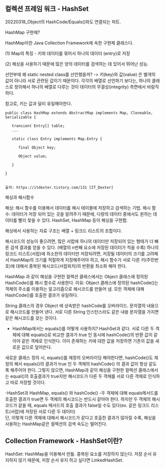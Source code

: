 
## 컬렉션 프레임 워크 - HashSet

20220318_Object의 HashCode/Equals()와도 연결되는 파트.

HashMap 구현체?

HashMap이란 Java Collection Framework에 속한 구현체 클래스다.

(1) Map의 특징  - 키와 데이터를 묶어서 하나의 데이터 (entry)로 저장 

(2) 해싱을 사용하기 때문에 많은 양의 데이터를 검색하는 데 있어서 뛰어난 성능.

선언부에 왜 static nested class를 선언했을까? 
-> 키(key)와 값(value) 은 별개의 값이 아니라 서로 관련된 값이기 때문이다. 각각의 배열로 선언하기 보다는, 하나의 클래스로 정의해서 하나의 배열로 다루는 것이 
데이터의 무결성(integrity) 측면에서 바람직하다. 

참고로, 키는 값과 달리 유일해야한다. 

```
public class HashMap extends AbstractMap implements Map, Cloneable, Serializable {

   transient Entry[] table;
   ...

   static class Entry implements Map.Entry {

      final Object key;

      Object value;

   }

}


출처: https://itdexter.tistory.com/131 [IT_Dexter]

```

해싱과 해시함수

해싱: 해시 함수를 이용해서 데이터를 해시 테이블에 저장하고 검색하는 기법. 
해시 함수: 데이터가 저장 되어 있는 곳을 알려주기 때문에, 다량의 데이터 중에서도 원하는 데이터를 빨리 찾을 수 있다. HashSet, HashMap 등이 해싱을 구현함. 

해싱에서 사용하는 자료 구조는 배열 + 링크드 리스트의 조합이다. 

해시코드의 성능이 좋으려면, 많은 서랍에 하나의 데이터만 저장되어 있는 형태가 더 빠른 검색 결과를 얻을 수 있다. (배열의 n번째 요소에 저장된 데이터가 적을 수록)
하나의 링크드 리스트(서랍)에 최소한의 데이터만 저장되려면, 저장될 데이터의 크기를 고려해서 HashMap의 크기를 적절하게 지정해주어야 하고, 
해시 함수가 서로 다른 키(주민번호)에 대해서 중복된 해시코드(서랍위치)의 반환을 최소화 해야 한다. 

HashMap 과 같이 해싱을 구현한 컬렉션 클래스에서는 Object 클래스에 정의된 HashCode()를 해시 함수로 사용한다.
이유: Object 클래스에 정의된 hashCode()는 객체의 주소를 이용하는 알고리즘으로 해시코드를 만들어 냄. 모든 객체에 대해 HashCode()를 호출한 결과가 유일하다. 

String 클래스의 경우 Object 에 상속받은 hashCode를 오버라이드. 문자열의 내용으로 해시코드를 만들어 낸다. 서로 다른 String 인스턴스라도 같은 내용 문자열을 가지면 
같은 해시코드를 갖는 것이다. 

- HashMap에서는 equals()를 어떻게 사용하지? 
HashSet과 같다. 서로 다른 두 객체에 대해 equals()로 비교한 결과가 true 인 동시에 hashCode()의 반환 값이 같아야 같은 객체로 인식한다.
이미 존재하는 키에 대한 값을 저장하면 기존의 값을 새로운 값으로 덮어쓴다. 

새로운 클래스 정의 시, equals()를 재정의 오버라이딩 해야한다면, hashCode()도 재정의 해서 equals()의 결과가 true 인 두 객체의 hashCode() 의 결과 값이 항상 같도록 해주어야 한다. 
그렇지 않으면, HashMap과 같이 해싱을 구현한 컬렉션 클래스에서는 equal()의 호출결과가 true지만 해시코드가 다른 두 객체를 서로 다른 객체로 인식하고 따로 저장할 것이다. 

-HashSet과 HashMap, equals() 와 hashCode()
-두 객체에 대해 equals메서드를 호출한 결과가 true면 두 객체의 해시코드는 반드시 같아야 한다. 
하지만 두 객체의 해시코드가 같을 때, equals 메서드의 호출 결과가 false일 수도 있다(ex. 같은 링크드 리스트(서랍)에 저장된 서로 다른 두 데이터)  
단, 이렇게 다른 객체에 대해서 해시코드가 같다고 호출한 결과가 많아질 수록, 해싱을 사용하는 HashMap같은 컬렉션의 검색 속도는 떨어진다. 


## Collection Framework - HashSet이란?

HashSet: HashMap을 이용해서 만듦. 중복된 요소를 저장하지 않는다. 저장 순서 유지하지 않기 때문에, 저장 순서 유지 하고 싶다면 LinkedHashSet. 